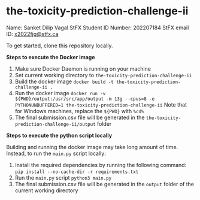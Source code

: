 # the-toxicity-prediction-challenge-ii

Name: Sanket Dilip Vagal
StFX Student ID Number: 202207184
StFX email ID: x2022fjg@stfx.ca


To get started, clone this repository locally.

**Steps to execute the Docker image**

1. Make sure Docker Daemon is running on your machine
2. Set current working directory to `the-toxicity-prediction-challenge-ii`
3. Build the docker image 
`docker build -t the-toxicity-prediction-challenge-ii .`
4. Run the docker image 
`docker run -v ${PWD}/output:/usr/src/app/output -m 13g --cpus=8 -e PYTHONUNBUFFERED=1 the-toxicity-prediction-challenge-ii`
Note that for Windows machines, replace the `${PWD}` with `%cd%`
5. The final submission.csv file will be generated in the `the-toxicity-prediction-challenge-ii/output` folder

**Steps to execute the python script locally**

Building and running the docker image may take long amount of time. Instead, to run the `main.py` script locally:

1. Install the required dependencies by running the following command:
`pip install --no-cache-dir -r requirements.txt`
2. Run the `main.py` script
`python3 main.py`
3. The final submission.csv file will be generated in the `output` folder of the current working directory
